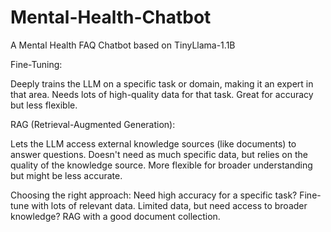 # Mental-Health-Chatbot
A Mental Health FAQ Chatbot based on TinyLlama-1.1B

Fine-Tuning:

Deeply trains the LLM on a specific task or domain, making it an expert in that area.
Needs lots of high-quality data for that task.
Great for accuracy but less flexible.

RAG (Retrieval-Augmented Generation):

Lets the LLM access external knowledge sources (like documents) to answer questions.
Doesn't need as much specific data, but relies on the quality of the knowledge source.
More flexible for broader understanding but might be less accurate.

Choosing the right approach:
Need high accuracy for a specific task? Fine-tune with lots of relevant data.
Limited data, but need access to broader knowledge? RAG with a good document collection.
